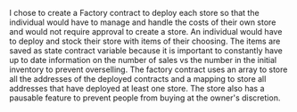 I chose to create a Factory contract to deploy each store so that the individual would have to manage and handle the costs of their own store and would not require approval to create a store. An individual would have to deploy and stock their store with items of their choosing. The items are saved as state contract variable because it is important to constantly have up to date information on the number of sales vs the number in the initial inventory to prevent overselling. The factory contract uses an array to store all the addresses of the deployed contracts and a mapping to store all addresses that have deployed at least one store. The store also has a pausable feature to prevent people from buying at the owner's discretion.

